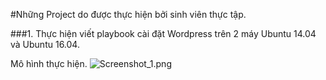 #Những Project do được thực hiện bởi sinh viên thực tập.

###1. Thực hiện viết playbook cài đặt Wordpress trên 2 máy Ubuntu 14.04 và Ubuntu 16.04.

Mô hình thực hiện.
![Screenshot_1.png](http://www.upsieutoc.com/images/2016/07/03/Screenshot_1.png)